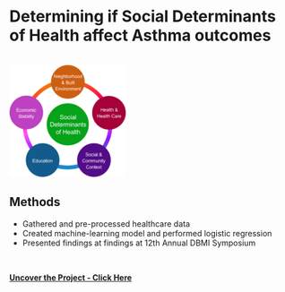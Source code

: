 # Determining if Social Determinants of Health affect Asthma outcomes
<br>

<img src = "https://raw.githubusercontent.com/EmilyGorial1/EmilyGorial1/main/sdoh.png" height="200">

<br>

## Methods

* Gathered and pre-processed healthcare data
* Created machine-learning model and performed logistic regression
* Presented findings at findings at 12th Annual DBMI Symposium
<br>

**[<i class="fa-solid fa-up-right-from-square"></i> Uncover the Project - Click Here](https://docs.google.com/presentation/d/1DMEeFhmxS0_oHw3Q2gv46p_Mo-iVYeDCTIbNAd9iCqk/edit#slide=id.p)**
